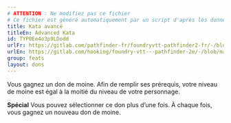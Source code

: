 ```yaml
---
# ATTENTION : Ne modifiez pas ce fichier
# Ce fichier est généré automatiquement par un script d'après les données du module Foundry VTT officiel et de sa traduction
title: Kata avancé
titleEn: Advanced Kata
id: TYP0Ee4o3p9LDodd
urlFr: https://gitlab.com/pathfinder-fr/foundryvtt-pathfinder2-fr/-/blob/master/data/feats/TYP0Ee4o3p9LDodd.htm
urlEn: https://gitlab.com/hooking/foundry-vtt---pathfinder-2e/-/blob/master/packs/data/feats.db/advanced-kata.json
group: feats
layout: dons
---
```

Vous gagnez un don de moine. Afin de remplir ses prérequis, votre niveau de moine est égal à la moitié du niveau de votre personnage.

**Spécial** Vous pouvez sélectionner ce don plus d’une fois. À chaque fois, vous gagnez un nouveau don de moine.


